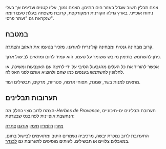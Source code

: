 צמח תבלין חשוב שגדל באזור הים התיכון. הצמח נמוך, עליו קטנים ועדינים אך בעלי ניחוח אופייני. בארץ גדלה הקורנית המקורקפת, קרובת משפחה בעלת טעם דומה שנקראת גם "זעתר פרסי".

## במטבח

קרוב מבחינה גנטית ומבחינה קולינרית לאורגנו. מזכיר בטעמו את ה[אזוב](zaatar) ו[הצתרה](summer-savory).

ניתן להשתמש בתימין מיובש ששומר על טעמו, הוא עמיד לחום ומתאים לבישול ארוך.

אפשר להוריד את כל העלים מהגבעול הסיבי על ידי לחיצה עם האצבעות ומשיכה, או לחלופין להשתמש בענפים כמו שהם ולהוציא אותם לפני האכילה.

מתאים למנות בשר, שמנת, תפוחי אדמה, פטריות, מרקים, תבשילים ועוד.

## תערובות תבלינים

הצמח לרוב מצוי כחלק מה-*Herbes de Provence*, תערובת תבלינים ים-תיכוניים הנחשבת אופיינית לפרובנס שבצרפת:

[מיורן](marjoram "HerbIcon") [רוזמרין](rosemary "HerbIcon") [תימין](thyme "HerbIcon") [אורגנו](oregano "HerbIcon") [צתרה](summer-savory "HerbIcon")

התערובת לרוב נמכרת יבשה, מרכיביה נשמרים היטב ומתאימים לבישול בחום, במאכלים צלויים או תבשילים. לעיתים מוסיפים לתערובת גם [לבנדר](lavender).
